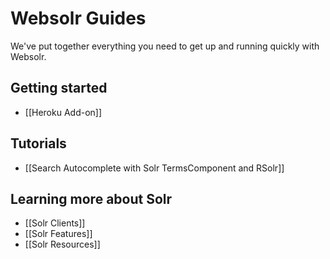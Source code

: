# Websolr Guides

We've put together everything you need to get up and running quickly with Websolr.

## Getting started

- [[Heroku Add-on]]

## Tutorials

- [[Search Autocomplete with Solr TermsComponent and RSolr]]

## Learning more about Solr

- [[Solr Clients]]
- [[Solr Features]]
- [[Solr Resources]]
